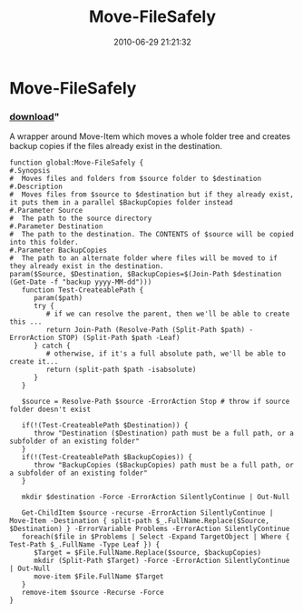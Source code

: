 ﻿---
pid:            1943
parent:         0
children:       
poster:         Joel Bennett
title:          Move-FileSafely
date:           2010-06-29 21:21:32
format:         posh
---

# Move-FileSafely

### [download](1943.ps1)"

A wrapper around Move-Item which moves a whole folder tree and creates backup copies if the files already exist in the destination.

```posh
function global:Move-FileSafely {
#.Synopsis
#  Moves files and folders from $source folder to $destination
#.Description 
#  Moves files from $source to $destination but if they already exist, it puts them in a parallel $BackupCopies folder instead
#.Parameter Source
#  The path to the source directory
#.Parameter Destination
#  The path to the destination. The CONTENTS of $source will be copied into this folder.
#.Parameter BackupCopies
#  The path to an alternate folder where files will be moved to if they already exist in the destination.
param($Source, $Destination, $BackupCopies=$(Join-Path $destination (Get-Date -f "backup yyyy-MM-dd")))
   function Test-CreateablePath {
      param($path)
      try {
         # if we can resolve the parent, then we'll be able to create this ...
         return Join-Path (Resolve-Path (Split-Path $path) -ErrorAction STOP) (Split-Path $path -Leaf)
      } catch {
         # otherwise, if it's a full absolute path, we'll be able to create it...
         return (split-path $path -isabsolute)
      }
   }
   
   $source = Resolve-Path $source -ErrorAction Stop # throw if source folder doesn't exist

   if(!(Test-CreateablePath $Destination)) {
      throw "Destination ($Destination) path must be a full path, or a subfolder of an existing folder"
   }
   if(!(Test-CreateablePath $BackupCopies)) {
      throw "BackupCopies ($BackupCopies) path must be a full path, or a subfolder of an existing folder"
   }

   mkdir $destination -Force -ErrorAction SilentlyContinue | Out-Null
   
   Get-ChildItem $source -recurse -ErrorAction SilentlyContinue | Move-Item -Destination { split-path $_.FullName.Replace($Source, $Destination) } -ErrorVariable Problems -ErrorAction SilentlyContinue
   foreach($file in $Problems | Select -Expand TargetObject | Where { Test-Path $_.FullName -Type Leaf }) { 
      $Target = $File.FullName.Replace($source, $backupCopies)
      mkdir (Split-Path $Target) -Force -ErrorAction SilentlyContinue | Out-Null
      move-item $File.FullName $Target
   }
   remove-item $source -Recurse -Force
}

```
